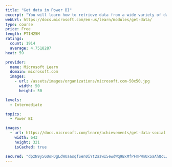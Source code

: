 ```yaml
---
title: "Get data in Power BI"
excerpt: "You will learn how to retrieve data from a wide variety of data sources, including Microsoft Excel, relational databases, and NoSQL data stores. You will also learn how to improve performance while retrieving data."
webUrl: https://docs.microsoft.com/en-us/learn/modules/get-data/
type: course
price: Free
length: PT1H25M
ratings:
  count: 1914
  average: 4.7518287
heat: 59

provider:
  name: Microsoft Learn
  domain: microsoft.com
  images:
    - url: /assets/images/organizations/microsoft.com-50x50.jpg
      width: 50
      height: 50

levels:
  - Intermediate

topics:
  - Power BI

images:
  - url: https://docs.microsoft.com/learn/achievements/get-data-social.png
    width: 643
    height: 321
    isCached: true

secured: "dpzN9y5GUoFDgLdWUaasqfSen0iYt2azwI5ewdWq9BxMfPFmPWnUxSaAhQcL/1VhTb8CT4tCT6dTxvqBGUwBUKG7Y+z1eliZ3Phnh74z5ZFgITHKlxNNicHsgLTv6S/TPrHqF0Q0mETgTNZyk0MdZ2f2++eK9zzAieWFMZHuE8YAp7FHClFDL5KfHYrOETQ/LLHli2KND41y5mBK7LDJVtpBxGIVwEpM6NGpb7kQw9dLgMe/BzBTIgS0/xCu9HC9HBdgl6tC8YCQ9m1fk0Vq0D3iR87ey18A6gYjnnuqgljI4rRZbXR4Og8Xv+FbZ9FnhLiwha12CxFTJKXaISuYp+9ZWIf0+40nBYvcPwtkMb1nQyG3gKCMWWiDxX/PIlUxLTdeTSwibk181MsIjqfEeDyn5H6Gux2mfGak0f580HA=;JbTnQuq3ldAB89eUT5PZxQ=="
---
```


